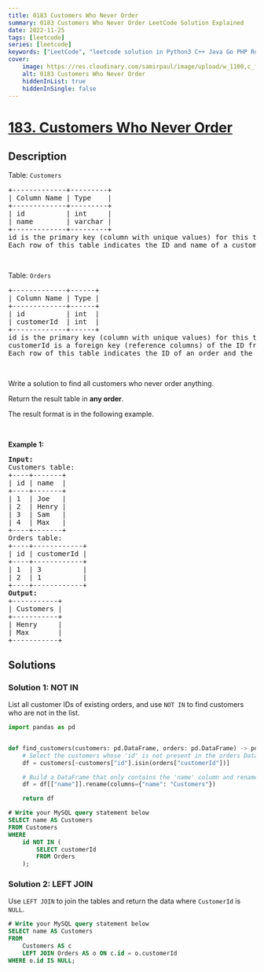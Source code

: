 ```yaml
---
title: 0183 Customers Who Never Order
summary: 0183 Customers Who Never Order LeetCode Solution Explained
date: 2022-11-25
tags: [leetcode]
series: [leetcode]
keywords: ["LeetCode", "leetcode solution in Python3 C++ Java Go PHP Ruby Swift TypeScript Rust C# JavaScript C", "0183 Customers Who Never Order LeetCode Solution Explained in all languages"]
cover:
    image: https://res.cloudinary.com/samirpaul/image/upload/w_1100,c_fit,co_rgb:FFFFFF,l_text:Arial_75_bold:0183 Customers Who Never Order - Solution Explained/problem-solving.webp
    alt: 0183 Customers Who Never Order
    hiddenInList: true
    hiddenInSingle: false
---
```



# [183. Customers Who Never Order](https://leetcode.com/problems/customers-who-never-order)


## Description

<p>Table: <code>Customers</code></p>

<pre>
+-------------+---------+
| Column Name | Type    |
+-------------+---------+
| id          | int     |
| name        | varchar |
+-------------+---------+
id is the primary key (column with unique values) for this table.
Each row of this table indicates the ID and name of a customer.
</pre>

<p>&nbsp;</p>

<p>Table: <code>Orders</code></p>

<pre>
+-------------+------+
| Column Name | Type |
+-------------+------+
| id          | int  |
| customerId  | int  |
+-------------+------+
id is the primary key (column with unique values) for this table.
customerId is a foreign key (reference columns) of the ID from the Customers table.
Each row of this table indicates the ID of an order and the ID of the customer who ordered it.
</pre>

<p>&nbsp;</p>

<p>Write a solution to find all customers who never order anything.</p>

<p>Return the result table in <strong>any order</strong>.</p>

<p>The result format is in the following example.</p>

<p>&nbsp;</p>
<p><strong class="example">Example 1:</strong></p>

<pre>
<strong>Input:</strong> 
Customers table:
+----+-------+
| id | name  |
+----+-------+
| 1  | Joe   |
| 2  | Henry |
| 3  | Sam   |
| 4  | Max   |
+----+-------+
Orders table:
+----+------------+
| id | customerId |
+----+------------+
| 1  | 3          |
| 2  | 1          |
+----+------------+
<strong>Output:</strong> 
+-----------+
| Customers |
+-----------+
| Henry     |
| Max       |
+-----------+
</pre>

## Solutions

### Solution 1: NOT IN

List all customer IDs of existing orders, and use `NOT IN` to find customers who are not in the list.

<!-- tabs:start -->

```python
import pandas as pd


def find_customers(customers: pd.DataFrame, orders: pd.DataFrame) -> pd.DataFrame:
    # Select the customers whose 'id' is not present in the orders DataFrame's 'customerId' column.
    df = customers[~customers["id"].isin(orders["customerId"])]

    # Build a DataFrame that only contains the 'name' column and rename it as 'Customers'.
    df = df[["name"]].rename(columns={"name": "Customers"})

    return df
```

```sql
# Write your MySQL query statement below
SELECT name AS Customers
FROM Customers
WHERE
    id NOT IN (
        SELECT customerId
        FROM Orders
    );
```

<!-- tabs:end -->

### Solution 2: LEFT JOIN

Use `LEFT JOIN` to join the tables and return the data where `CustomerId` is `NULL`.

<!-- tabs:start -->

```sql
# Write your MySQL query statement below
SELECT name AS Customers
FROM
    Customers AS c
    LEFT JOIN Orders AS o ON c.id = o.customerId
WHERE o.id IS NULL;
```

<!-- tabs:end -->

<!-- end -->
